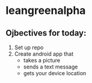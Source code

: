 # leangreenalpha


## Ojbectives for today: 
1. Set up repo
2. Create android app that
   * takes a picture
   * sends a text message
   * gets your device location
